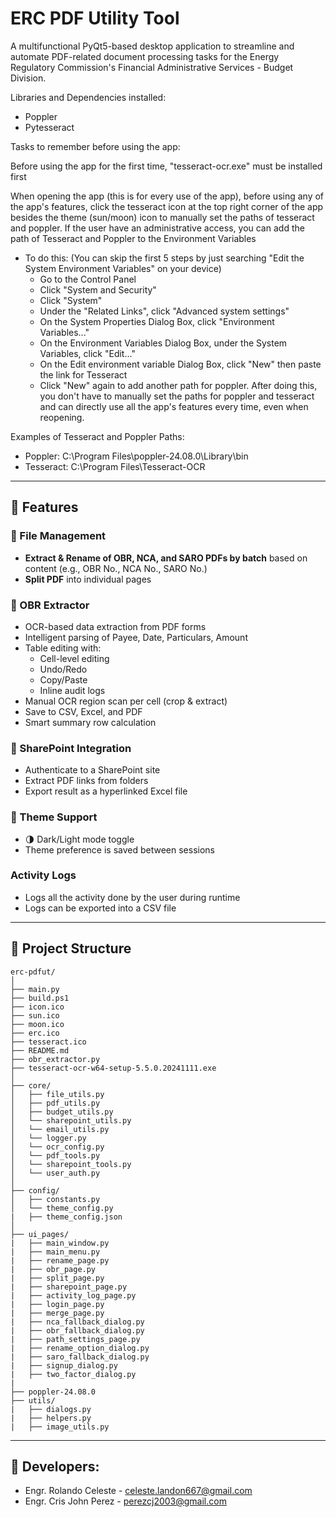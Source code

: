 # ERC PDF Utility Tool

A multifunctional PyQt5-based desktop application to streamline and automate PDF-related document processing tasks for the Energy Regulatory Commission's Financial Administrative Services - Budget Division.

Libraries and Dependencies installed:
- Poppler
- Pytesseract

Tasks to remember before using the app:

Before using the app for the first time, "tesseract-ocr.exe" must be installed first

When opening the app (this is for every use of the app), before using any of the app's features, click the tesseract icon at the top right corner of the app besides the theme (sun/moon) icon to manually set the paths of tesseract and poppler.
If the user have an administrative access, you can add the path of Tesseract and Poppler to the Environment Variables
- To do this: (You can skip the first 5 steps by just searching "Edit the System Environment Variables" on your device)
  - Go to the Control Panel
  - Click "System and Security"
  - Click "System"
  - Under the "Related Links", click "Advanced system settings"
  - On the System Properties Dialog Box, click "Environment Variables..."
  - On the Environment Variables Dialog Box, under the System Variables, click "Edit..."
  - On the Edit environment variable Dialog Box, click "New" then paste the link for Tesseract
  - Click "New" again to add another path for poppler.
After doing this, you don't have to manually set the paths for poppler and tesseract and can directly use all the app's features every time, even when reopening.

Examples of Tesseract and Poppler Paths:
- Poppler: C:\Program Files\poppler-24.08.0\Library\bin
- Tesseract: C:\Program Files\Tesseract-OCR

---

## 🚀 Features

### 📂 File Management
- **Extract & Rename of OBR, NCA, and SARO PDFs by batch** based on content (e.g., OBR No., NCA No., SARO No.)
- **Split PDF** into individual pages

### 🧾 OBR Extractor
- OCR-based data extraction from PDF forms
- Intelligent parsing of Payee, Date, Particulars, Amount
- Table editing with:
  - Cell-level editing
  - Undo/Redo
  - Copy/Paste
  - Inline audit logs
- Manual OCR region scan per cell (crop & extract)
- Save to CSV, Excel, and PDF
- Smart summary row calculation

### 🏢 SharePoint Integration
- Authenticate to a SharePoint site
- Extract PDF links from folders
- Export result as a hyperlinked Excel file

### 🎨 Theme Support
- 🌗 Dark/Light mode toggle
- Theme preference is saved between sessions

### Activity Logs
- Logs all the activity done by the user during runtime
- Logs can be exported into a CSV file

---

## 📁 Project Structure
```
erc-pdfut/
│
├── main.py
├── build.ps1
├── icon.ico
├── sun.ico
├── moon.ico
├── erc.ico
├── tesseract.ico
├── README.md
├── obr_extractor.py
├── tesseract-ocr-w64-setup-5.5.0.20241111.exe
│
├── core/
│   ├── file_utils.py
│   ├── pdf_utils.py
│   ├── budget_utils.py
│   └── sharepoint_utils.py
│   └── email_utils.py
│   └── logger.py
│   └── ocr_config.py
│   └── pdf_tools.py
│   └── sharepoint_tools.py
│   └── user_auth.py
│
├── config/
│   ├── constants.py
│   └── theme_config.py
|   ├── theme_config.json
│
├── ui_pages/
|   ├── main_window.py
|   ├── main_menu.py
|   ├── rename_page.py
|   ├── obr_page.py
|   ├── split_page.py
|   ├── sharepoint_page.py
|   ├── activity_log_page.py
|   ├── login_page.py
|   ├── merge_page.py
|   ├── nca_fallback_dialog.py
|   ├── obr_fallback_dialog.py
|   ├── path_settings_page.py
|   ├── rename_option_dialog.py
|   ├── saro_fallback_dialog.py
|   ├── signup_dialog.py
|   ├── two_factor_dialog.py
|
├── poppler-24.08.0
├── utils/
|   ├── dialogs.py
|   ├── helpers.py
|   ├── image_utils.py

````
---

## 🤝 Developers:
- Engr. Rolando Celeste - celeste.landon667@gmail.com
- Engr. Cris John Perez - perezcj2003@gmail.com


